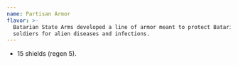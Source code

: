 ```yaml
---
name: Partisan Armor
flavor: >-
  Batarian State Arms developed a line of armor meant to protect Batarian
  soldiers for alien diseases and infections.
---
```

- 15 shields (regen 5).